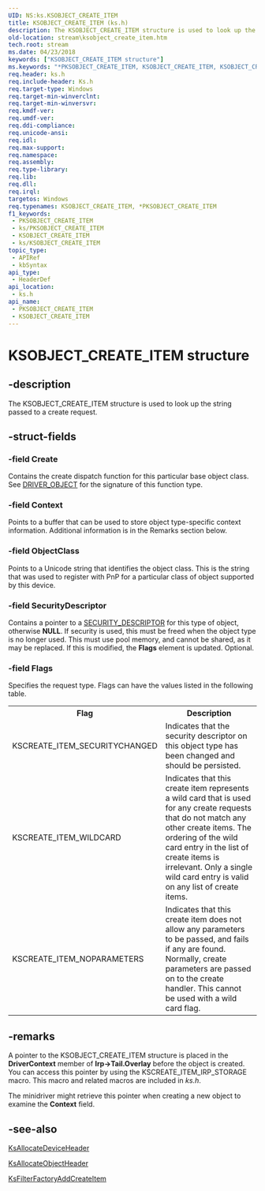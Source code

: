 ```yaml
---
UID: NS:ks.KSOBJECT_CREATE_ITEM
title: KSOBJECT_CREATE_ITEM (ks.h)
description: The KSOBJECT_CREATE_ITEM structure is used to look up the string passed to a create request.
old-location: stream\ksobject_create_item.htm
tech.root: stream
ms.date: 04/23/2018
keywords: ["KSOBJECT_CREATE_ITEM structure"]
ms.keywords: "*PKSOBJECT_CREATE_ITEM, KSOBJECT_CREATE_ITEM, KSOBJECT_CREATE_ITEM structure [Streaming Media Devices], PKSOBJECT_CREATE_ITEM, PKSOBJECT_CREATE_ITEM structure pointer [Streaming Media Devices], ks-struct_d09f00c9-44ef-44fa-b46e-2ab540797a53.xml, ks/KSOBJECT_CREATE_ITEM, ks/PKSOBJECT_CREATE_ITEM, stream.ksobject_create_item"
req.header: ks.h
req.include-header: Ks.h
req.target-type: Windows
req.target-min-winverclnt: 
req.target-min-winversvr: 
req.kmdf-ver: 
req.umdf-ver: 
req.ddi-compliance: 
req.unicode-ansi: 
req.idl: 
req.max-support: 
req.namespace: 
req.assembly: 
req.type-library: 
req.lib: 
req.dll: 
req.irql: 
targetos: Windows
req.typenames: KSOBJECT_CREATE_ITEM, *PKSOBJECT_CREATE_ITEM
f1_keywords:
 - PKSOBJECT_CREATE_ITEM
 - ks/PKSOBJECT_CREATE_ITEM
 - KSOBJECT_CREATE_ITEM
 - ks/KSOBJECT_CREATE_ITEM
topic_type:
 - APIRef
 - kbSyntax
api_type:
 - HeaderDef
api_location:
 - ks.h
api_name:
 - PKSOBJECT_CREATE_ITEM
 - KSOBJECT_CREATE_ITEM
---
```


# KSOBJECT_CREATE_ITEM structure


## -description

The KSOBJECT_CREATE_ITEM structure is used to look up the string passed to a create request.

## -struct-fields

### -field Create

Contains the create dispatch function for this particular base object class. See <a href="/windows-hardware/drivers/ddi/wdm/ns-wdm-_driver_object">DRIVER_OBJECT</a> for the signature of this function type.

### -field Context

Points to a buffer that can be used to store object type-specific context information. Additional information is in the Remarks section below.

### -field ObjectClass

Points to a Unicode string that identifies the object class. This is the string that was used to register with PnP for a particular class of object supported by this device.

### -field SecurityDescriptor

Contains a pointer to a <a href="/windows-hardware/drivers/ddi/ntifs/ns-ntifs-_security_descriptor">SECURITY_DESCRIPTOR</a> for this type of object, otherwise <b>NULL</b>. If security is used, this must be freed when the object type is no longer used. This must use pool memory, and cannot be shared, as it may be replaced. If this is modified, the <b>Flags</b> element is updated. Optional.

### -field Flags

Specifies the request type. Flags can have the values listed in the following table.

<table>
<tr>
<th>Flag</th>
<th>Description</th>
</tr>
<tr>
<td>
KSCREATE_ITEM_SECURITYCHANGED

</td>
<td>
Indicates that the security descriptor on this object type has been changed and should be persisted.

</td>
</tr>
<tr>
<td>
KSCREATE_ITEM_WILDCARD

</td>
<td>
Indicates that this create item represents a wild card that is used for any create requests that do not match any other create items. The ordering of the wild card entry in the list of create items is irrelevant. Only a single wild card entry is valid on any list of create items.

</td>
</tr>
<tr>
<td>
KSCREATE_ITEM_NOPARAMETERS

</td>
<td>
Indicates that this create item does not allow any parameters to be passed, and fails if any are found. Normally, create parameters are passed on to the create handler. This cannot be used with a wild card flag.

</td>
</tr>
</table>

## -remarks

A pointer to the KSOBJECT_CREATE_ITEM structure is placed in the <b>DriverContext</b> member of <b>Irp->Tail.Overlay</b> before the object is created. You can access this pointer by using the KSCREATE_ITEM_IRP_STORAGE macro. This macro and related macros are included in <i>ks.h</i>.

The minidriver might retrieve this pointer when creating a new object to examine the <b>Context</b> field.

## -see-also

<a href="/windows-hardware/drivers/ddi/ks/nf-ks-ksallocatedeviceheader">KsAllocateDeviceHeader</a>



<a href="/windows-hardware/drivers/ddi/ks/nf-ks-ksallocateobjectheader">KsAllocateObjectHeader</a>



<a href="/windows-hardware/drivers/ddi/ks/nf-ks-ksfilterfactoryaddcreateitem">KsFilterFactoryAddCreateItem</a>

